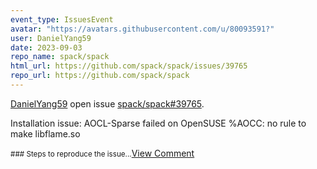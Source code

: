 ```yaml
---
event_type: IssuesEvent
avatar: "https://avatars.githubusercontent.com/u/80093591?"
user: DanielYang59
date: 2023-09-03
repo_name: spack/spack
html_url: https://github.com/spack/spack/issues/39765
repo_url: https://github.com/spack/spack
---
```


<a href='https://github.com/DanielYang59' target='_blank'>DanielYang59</a> open issue <a href='https://github.com/spack/spack/issues/39765' target='_blank'>spack/spack#39765</a>.

<p>Installation issue: AOCL-Sparse failed on OpenSUSE %AOCC: no rule to make libflame.so</p><small>### Steps to reproduce the issue...</small><a href='https://github.com/spack/spack/issues/39765' target='_blank'>View Comment</a>